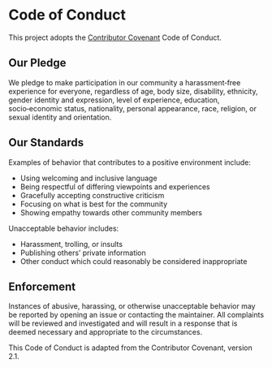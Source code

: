 # Code of Conduct

This project adopts the [Contributor Covenant](https://www.contributor-covenant.org) Code of Conduct.

## Our Pledge

We pledge to make participation in our community a harassment‑free experience for everyone, regardless of age, body size, disability, ethnicity, gender identity and expression, level of experience, education, socio‑economic status, nationality, personal appearance, race, religion, or sexual identity and orientation.

## Our Standards

Examples of behavior that contributes to a positive environment include:
- Using welcoming and inclusive language
- Being respectful of differing viewpoints and experiences
- Gracefully accepting constructive criticism
- Focusing on what is best for the community
- Showing empathy towards other community members

Unacceptable behavior includes:
- Harassment, trolling, or insults
- Publishing others’ private information
- Other conduct which could reasonably be considered inappropriate

## Enforcement

Instances of abusive, harassing, or otherwise unacceptable behavior may be reported by opening an issue or contacting the maintainer. All complaints will be reviewed and investigated and will result in a response that is deemed necessary and appropriate to the circumstances.

This Code of Conduct is adapted from the Contributor Covenant, version 2.1.
